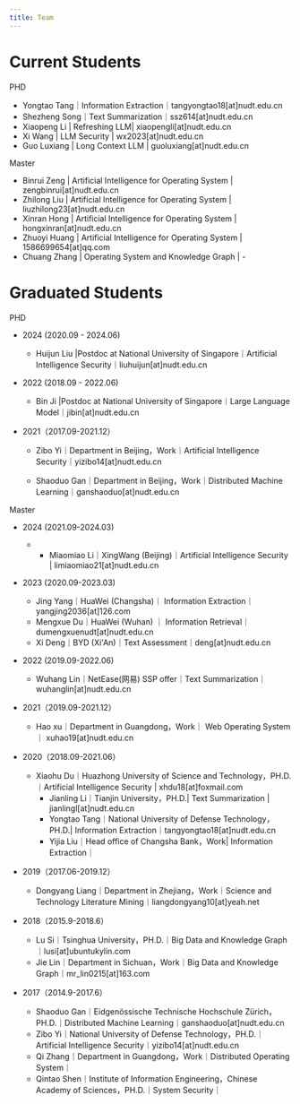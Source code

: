 ```yaml
---
title: Team
---
```


# Current Students

PHD

- Yongtao Tang｜Information Extraction｜tangyongtao18[at]nudt.edu.cn
- Shezheng Song｜Text Summarization｜ssz614[at]nudt.edu.cn
- Xiaopeng Li | Refreshing LLM| xiaopengli[at]nudt.edu.cn
- Xi Wang | LLM Security | wx2023[at]nudt.edu.cn
- Guo Luxiang | Long Context LLM | guoluxiang[at]nudt.edu.cn

Master

- Binrui Zeng | Artificial Intelligence for Operating System | zengbinrui[at]nudt.edu.cn
- Zhilong Liu | Artificial Intelligence for Operating System | liuzhilong23[at]nudt.edu.cn
- Xinran Hong | Artificial Intelligence for Operating System | hongxinran[at]nudt.edu.cn
- Zhuoyi Huang | Artificial Intelligence for Operating System | 1586699654[at]qq.com
- Chuang Zhang | Operating System and Knowledge Graph | -

# Graduated Students

PHD 

- 2024 (2020.09 - 2024.06)
  - Huijun Liu |Postdoc at National University of Singapore｜Artificial Intelligence Security｜liuhuijun[at]nudt.edu.cn

- 2022 (2018.09 - 2022.06)

  -  Bin Ji |Postdoc at National University of Singapore｜Large Language Model｜jibin[at]nudt.edu.cn

- 2021（2017.09-2021.12）

  - Zibo Yi｜Department in Beijing，Work｜Artificial Intelligence Security｜yizibo14[at]nudt.edu.cn

  - Shaoduo Gan｜Department in Beijing，Work｜Distributed Machine Learning｜ganshaoduo[at]nudt.edu.cn

Master

- 2024 (2021.09-2024.03)
  - - Miaomiao Li｜XingWang (Beijing)｜Artificial Intelligence Security | limiaomiao21[at]nudt.edu.cn

- 2023 (2020.09-2023.03)
  - Jing Yang｜HuaWei (Changsha)｜ Information Extraction｜yangjing2036[at]126.com
  - Mengxue Du｜HuaWei (Wuhan)  ｜ Information Retrieval｜dumengxuenudt[at]nudt.edu.cn
  - Xi Deng｜BYD (Xi'An)｜Text Assessment｜deng[at]nudt.edu.cn

- 2022 (2019.09-2022.06)
  - Wuhang Lin｜NetEase(网易) SSP offer｜Text Summarization｜wuhanglin[at]nudt.edu.cn
  
- 2021（2019.09-2021.12）

  - Hao xu｜Department in Guangdong，Work｜ Web Operating System｜ xuhao19[at]nudt.edu.cn

- 2020（2018.09-2021.06）

  - Xiaohu Du｜Huazhong University of Science and Technology，PH.D.｜Artificial Intelligence Security | xhdu18[at]foxmail.com
    - Jianling Li｜Tianjin University，PH.D.| Text Summarization | jianlingl[at]nudt.edu.cn
    - Yongtao Tang｜National University of Defense Technology，PH.D.| Information Extraction｜tangyongtao18[at]nudt.edu.cn
    - Yijia Liu｜Head office of Changsha Bank，Work| Information Extraction｜

- 2019（2017.06-2019.12）
  - Dongyang Liang｜Department in Zhejiang，Work｜Science and Technology Literature Mining｜liangdongyang10[at]yeah.net

- 2018（2015.9-2018.6）
  - Lu Si｜Tsinghua University，PH.D.｜Big Data and Knowledge Graph｜lusi[at]ubuntukylin.com
  - Jie Lin｜Department in Sichuan，Work｜Big Data and Knowledge Graph｜mr_lin0215[at]163.com

- 2017（2014.9-2017.6）
  - Shaoduo Gan｜Eidgenössische Technische Hochschule Zürich，PH.D.｜Distributed Machine Learning｜ganshaoduo[at]nudt.edu.cn
  - Zibo Yi｜National University of Defense Technology，PH.D.｜Artificial Intelligence Security｜yizibo14[at]nudt.edu.cn
  - Qi Zhang｜Department in Guangdong，Work｜Distributed Operating System｜
  - Qintao Shen｜Institute of Information Engineering，Chinese Academy of Sciences，PH.D.｜System Security｜

